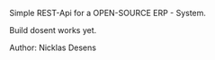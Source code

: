 Simple REST-Api for a OPEN-SOURCE ERP - System. 


Build dosent works yet. 



Author: Nicklas Desens

